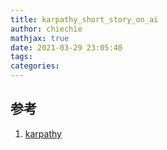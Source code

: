 ```yaml
---
title: karpathy_short_story_on_ai
author: chiechie
mathjax: true
date: 2021-03-29 23:05:40
tags:
categories:
---
```







## 参考
1. [karpathy](https://karpathy.github.io/2021/03/27/forward-pass/)